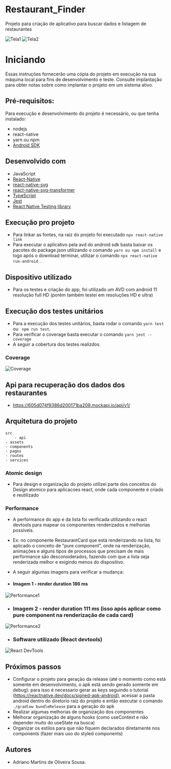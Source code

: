 # Restaurant_Finder
Projeto para criação de aplicativo para buscar dados e listagem de restaurantes

![Tela1](https://i.imgur.com/P2j74mB.png)
![Tela2](https://i.imgur.com/esTPm3g.png)

# Iniciando
Essas instruções fornecerão uma cópia do projeto em execução na sua máquina local para fins de desenvolvimento e teste. Consulte implantação para obter notas sobre como implantar o projeto em
um sistema ativo.

## Pré-requisitos:
Para execução e desenvolvimento do projeto é necessário, ou que tenha instalado:
- nodejs
- react-native
- yarn ou npm
- [Android SDK](https://developer.android.com/studio?hl=pt&gclid=CjwKCAjwkN6EBhBNEiwADVfya0HQDwC1tW28XsrFEbeBj0ret04bk5BuRVbIPom6saQjwZn7J3fUsxoCzC0QAvD_BwE&gclsrc=aw.ds)


## Desenvolvido com
 - JavaScript
 - [React-Native](https://facebook.github.io/react-native/)
 - [react-native-svg](https://github.com/react-native-community/react-native-svg)
 - [react-native-svg-transformer](https://github.com/kristerkari/react-native-svg-transformer)
 - [TypeScript](https://www.typescriptlang.org/)
 - [Jest](https://jestjs.io/pt-BR/)
 - [React Native Testing library](https://testing-library.com/docs/react-native-testing-library/intro/)

## Execução pro projeto
 - Para linkar as fontes, na raiz do projeto foi executado ```npx react-native link ```
 - Para executar o aplicativo pela avd do android sdk basta baixar os pacotes do package.json
 utilizando o comando ``` yarn ou npm install ``` e logo após o download terminar, utilizar o comando ```npx react-native run-android ```.

## Dispositivo utilizado
  - Para os testes e criação do app, foi utilizado um AVD com android 11 resolução full HD (porém também testei em resoluções HD e ultra)

## Execução dos testes unitários
- Para a execução dos testes unitários, basta rodar o comando ``` yarn test ``` ou ``` npm run test```.
- Para verificar o coverage basta executar o comando ```yarn jest --coverage```
- A seguir a cobertura dos testes realizdos

### Coverage
![Coverage](https://i.imgur.com/OJzyalg.png)

## Api para recuperação dos dados dos restaurantes
- https://605d074f9386d200171ba209.mockapi.io/api/v1/


## Arquitetura do projeto
	src
		- api
    - assets
    - components
    - pages
    - routes
    - services


### Atomic design
 - Para design e organização do projeto utilizei parte dos conceitos do Design atomico para aplicacoes react, onde cada componente é criado e reutilizado

### Performance
 - A performance do app e da lista foi verificada utilizando o react devtools para mapear os componentes renderizados e melhorias possíveis.
 - Ex: no componente RestaurantCard que está renderizando na lista, foi aplicado o conceito de "pure component", onde na renderização, animações e alguns tipos de processos que precisam de mais performance são desconsiderados, fazendo com que a lista seja renderizada melhor e exigindo menos do dispositivo.
 - A seguir algumas imagens para verificar a mudança:

 - #### Imagem 1 - render duration 186 ms
 ![Performance1](https://i.imgur.com/R07c6qY.png)
 - ### Imagem 2 - render duration 111 ms (isso após aplicar como pure component na renderização de cada card)
 ![Performance2](https://i.imgur.com/Hmo4Ftb.png)

 - ### Software utilizado (React devtools)
  ![React DevTools](https://i.imgur.com/aJhQ6fl.png)

## Próximos passos 
 - Configurar o projeto para geração da release (até o momento como está somente em desenvolvimento, o apk está sendo gerado somente em debug): para isso é necessario gerar as keys seguindo o tutorial (https://reactnative.dev/docs/signed-apk-android), acessar a pasta android dentro do diretorio raiz do projeto e então executar o comando ``` ./gradlew bundleRelease ``` para a geração do apk
 - Realizar algumas melhorias de organização dos componentes 
 - Melhorar organização de alguns hooks (como useContext e não depender muito do useState na busca)
 - Organizar os estilos para que não fiquem declarados diretamente nos components (fazer mais uso do styled components) 



## Autores
- Adriano Martins de Oliveira Sousa.

